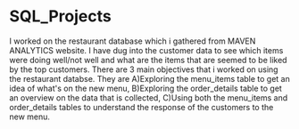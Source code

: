# SQL_Projects
I worked on the restaurant database which i gathered from MAVEN ANALYTICS website.
I have dug into the customer data to see which items were doing well/not well and what are the items that are seemed to be liked by the top customers.
There are 3 main objectives that i worked on using the restaurant databse. They are
A)Exploring the menu_items table to get an idea of what's on the new menu,
B)Exploring the order_details table to get an overview on the data that is collected,
C)Using both the menu_items and order_details tables to understand the response of the customers to the new menu.

